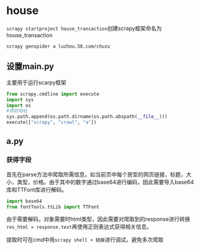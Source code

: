 # house

`scrapy startproject house_transaction`创建scrapy框架命名为house_transaction

`scrapy genspider a luzhou.58.com/chuzu`

## 设置main.py

主要用于运行scarpy框架

```python
from scrapy.cmdline import execute
import sys
import os
#得到地址
sys.path.append(os.path.dirname(os.path.abspath(__file__)))
execute(["scrapy", "crawl", "a"])
```

## a.py

### 获得字段

首先在parse方法中爬取所需信息，如当前页中每个房型的网页链接，标题，大小，类型，价格。由于其中的数字通过base64进行编码，因此需要导入base64库和TTFont库进行解码。

```python
import base64
from fontTools.ttLib import TTFont
```

由于需要解码，对象需要时html类型，因此需要对爬取到的response进行转换`res_html = response.text`再使用正则表达式获得相关信息。

提取时可在cmd中用`scrapy shell + 链接`进行调试，避免多次爬取

